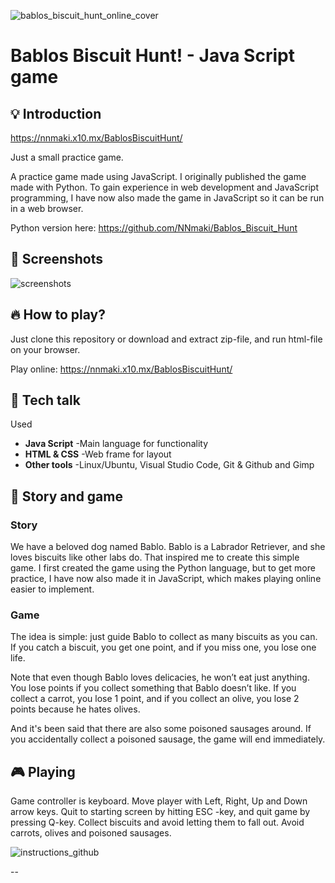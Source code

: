 
![bablos_biscuit_hunt_online_cover](https://github.com/user-attachments/assets/8da05a7e-611d-4b75-8906-e72f92c88dde)



# Bablos Biscuit Hunt! - Java Script game

## 💡 Introduction

https://nnmaki.x10.mx/BablosBiscuitHunt/

Just a small practice game.

A practice game made using JavaScript. I originally published the game made with Python. To gain experience in web development and JavaScript programming, I have now also made the game in JavaScript so it can be run in a web browser.

Python version here: https://github.com/NNmaki/Bablos_Biscuit_Hunt

## 🎯 Screenshots

![screenshots](https://github.com/user-attachments/assets/3d76877d-f62f-45d8-bcac-d7a3e28f1ede)


## 🔥 How to play?

Just clone this repository or download and extract zip-file, and run html-file on your browser.

Play online: https://nnmaki.x10.mx/BablosBiscuitHunt/


## 🔧 Tech talk

Used
- <b>Java Script</b> -Main language for functionality
- <b>HTML & CSS</b> -Web frame for layout
- <b>Other tools</b> -Linux/Ubuntu, Visual Studio Code, Git & Github and Gimp

## 🦋 Story and game 
### Story

We have a beloved dog named Bablo. Bablo is a Labrador Retriever, and she loves biscuits like other labs do. That inspired me to create this simple game. I first created the game using the Python language, but to get more practice, I have now also made it in JavaScript, which makes playing online easier to implement.

### Game

The idea is simple: just guide Bablo to collect as many biscuits as you can. If you catch a biscuit, you get one point, and if you miss one, you lose one life.

Note that even though Bablo loves delicacies, he won’t eat just anything. You lose points if you collect something that Bablo doesn’t like. If you collect a carrot, you lose 1 point, and if you collect an olive, you lose 2 points because he hates olives.

And it's been said that there are also some poisoned sausages around. If you accidentally collect a poisoned sausage, the game will end immediately.

## 🎮 Playing

Game controller is keyboard. Move player with Left, Right, Up and Down arrow keys. Quit to starting screen by hitting ESC -key, and quit game by pressing Q-key.
Collect biscuits and avoid letting them to fall out. Avoid carrots, olives and poisoned sausages.

![instructions_github](https://github.com/user-attachments/assets/f41d131b-7be3-46e6-a592-54013f78f2e6)













--



